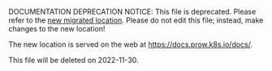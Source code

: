 DOCUMENTATION DEPRECATION NOTICE: This file is deprecated. Please refer to the
[new migrated
location](https://docs.prow.k8s.io/docs/components/).
Please do not edit this file; instead, make changes to the new location!

The new location is served on the web at
https://docs.prow.k8s.io/docs/.

This file will be deleted on 2022-11-30.


